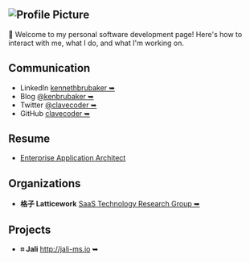 <!-- markdownlint-disable first-line-h1 first-header-h1 -->

## ![Profile Picture](http://gravatar.com/avatar/d09f0e413bbefdf600c3b7eae145a559?s=80&d=mm)

**🔑** Welcome to my personal software development page! Here's how to interact with me, what I do, and what I'm working on.

## Communication

- LinkedIn <a href="https://www.linkedin.com/in/kennethbrubaker" target="_blank">kennethbrubaker ➥</a>
- Blog <a href="https://medium.com/@kenbrubaker" target="_blank">@kenbrubaker ➥</a>
- Twitter <a href="https://twitter.com/clavecoder" target="_blank">@clavecoder ➥</a>
- GitHub <a href="https://github.com/clavecoder" target="_blank">clavecoder ➥</a>

## Resume

- [Enterprise Application Architect](./resume/kenbrubaker.md)

## Organizations

- **格子 Latticework** <a href="https://latticework.github.io" target="_blank">SaaS Technology Research Group ➥</a>

## Projects

- **⌗ Jali**  <a href="http://jali-ms.io/" target="_blank">http://jali-ms.io ➥</a>
